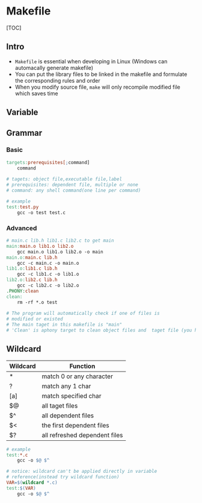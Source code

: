 # Makefile

[TOC]

## Intro

* `Makefile` is essential when developing in Linux (Windows can automacally generate makefile)
* You can put the library files to be linked in the makefile and formulate the corresponding rules and order
* When you modify source file, `make` will only recompile modified file which saves time

## Variable



## Grammar

### Basic

```makefile
targets:prerequisites[;command]
	command
	
# tagets: object file,executable file,label
# prerequisites: dependent file, multiple or none
# command: any shell command(one line per command)

# example
test:test.py
	gcc -o test test.c
```

### Advanced

```makefile
# main.c lib.h lib1.c lib2.c to get main
main:main.o lib1.o lib2.o
	gcc main.o lib1.o lib2.o -o main
main.o:main.c lib.h
	gcc -c main.c -o main.o
lib1.o:lib1.c lib.h
	gcc -c lib1.c -o lib1.o
lib2.o:lib2.c lib.h
	gcc -c lib2.c -o lib2.o
.PHONY:clean
clean:
	rm -rf *.o test
	
# The program will automatically check if one of files is 
# modified or existed
# The main taget in this makefile is "main"
# 'Clean' is aphony target to clean object files and  taget file (you have to type 'make clean' to execute this)
```

## Wildcard

| Wildcard | Function                      |
| -------- | ----------------------------- |
| *        | match 0 or any character      |
| ?        | match any 1 char              |
| [a]      | match specified char          |
| $@       | all taget files               |
| $^       | all dependent files           |
| $<       | the first dependent files     |
| $?       | all refreshed dependent files |

```makefile
# example
test:*.c
	gcc -o $@ $^

# notice: wildcard can't be applied directly in variable 
# reference(instead try wildcard function)
VAR=$(wildcard *.c)
test:$(VAR)
	gcc -o $@ $^
```



